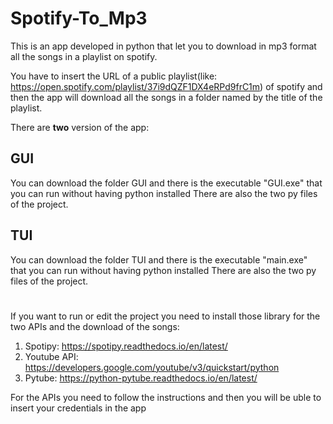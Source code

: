 # Spotify-To_Mp3
This is an app developed in python that let you to download in mp3 format all the songs in a playlist on spotify.

You have to insert the URL of a public playlist(like: https://open.spotify.com/playlist/37i9dQZF1DX4eRPd9frC1m) of spotify and then the app will download all the songs in a folder named by the title of the playlist.


There are **two** version of the app:
## GUI
You can download the folder GUI and there is the executable "GUI.exe" that you can run without having python installed
There are also the two py files of the project.

## TUI
You can download the folder TUI and there is the executable "main.exe" that you can run without having python installed
There are also the two py files of the project.

# 
If you want to run or edit the project you need to install those library for the two APIs and the download of the songs:
1. Spotipy: https://spotipy.readthedocs.io/en/latest/
2. Youtube API: https://developers.google.com/youtube/v3/quickstart/python 
3. Pytube: https://python-pytube.readthedocs.io/en/latest/

For the APIs you need to follow the instructions and then you will be uble to insert your credentials in the app

